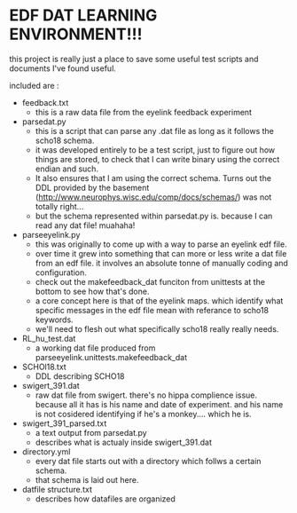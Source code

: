 EDF DAT LEARNING ENVIRONMENT!!!
=======================

this project is really just a place to save some useful test scripts and documents I've found useful.

included are :

- feedback.txt
    + this is a raw data file from the eyelink feedback experiment
- parsedat.py
    + this is a script that can parse any .dat file as long as it follows the scho18 schema. 
    + it was developed entirely to be a test script, just to figure out how things are stored, to check that I can write binary using the correct endian and such. 
    + It also ensures that I am using the correct schema. Turns out the DDL provided by the basement (http://www.neurophys.wisc.edu/comp/docs/schemas/) was not totally right... 
    + but the schema represented within parsedat.py is. because I can read any dat file! muahaha!
- parseeyelink.py
    + this was originally to come up with a way to parse an eyelink edf file. 
    + over time it grew into something that can more or less write a dat file from an edf file. it involves an absolute tonne of manually coding and configuration. 
    + check out the makefeedback_dat funciton from unittests at the bottom to see how that's done. 
    + a core concept here is that of the eyelink maps. which identify what specific messages in the edf file mean with referance to scho18 keywords.
    + we'll need to flesh out what specifically scho18 really really needs. 
- RL_hu_test.dat
    + a working dat file produced from parseeyelink.unittests.makefeedback_dat
- SCHOl18.txt
    + DDL describing SCHO18
- swigert_391.dat
    + raw dat file from swigert. there's no hippa complience issue. because all it has is his name and date of experiment. and his name is not cosidered identifying if he's a monkey.... which he is. 
- swigert_391_parsed.txt
    + a text output from parsedat.py 
    + describes what is actualy inside swigert_391.dat
- directory.yml
    + every dat file starts out with a directory which follws a certain schema. 
    + that schema is laid out here. 
- datfile structure.txt
    + describes how datafiles are organized
